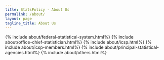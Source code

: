 ```yaml
---
title: StatsPolicy - About Us
permalink: /about/
layout: page
tagline_title: About Us
---
```


{% include about/federal-statistical-system.html%}
{% include about/office-chief-statistician.html%}
{% include about/icsp.html%}
{% include about/icsp-members.html%}
{% include about/principal-statistical-agencies.html%}
{% include about/others.html%}
